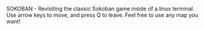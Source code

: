 SOKOBAN - Revisiting the classic Sokoban game inside of a linux terminal.
Use arrow keys to move, and press Q to leave.
Feel free to use any map you want!

